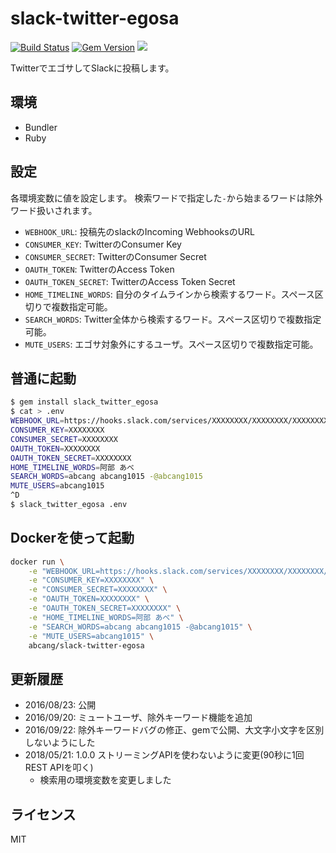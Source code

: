 slack-twitter-egosa
===

[![Build Status](https://travis-ci.org/abcang/slack-twitter-egosa.svg?branch=master)](https://travis-ci.org/abcang/slack-twitter-egosa)
[![Gem Version](https://badge.fury.io/rb/slack_twitter_egosa.svg)](https://badge.fury.io/rb/slack_twitter_egosa)
[![](https://images.microbadger.com/badges/version/abcang/slack-twitter-egosa.svg)](http://microbadger.com/images/abcang/slack-twitter-egosa "Get your own version badge on microbadger.com")

TwitterでエゴサしてSlackに投稿します。

## 環境
* Bundler
* Ruby

## 設定
各環境変数に値を設定します。
検索ワードで指定した`-`から始まるワードは除外ワード扱いされます。

* `WEBHOOK_URL`: 投稿先のslackのIncoming WebhooksのURL
* `CONSUMER_KEY`: TwitterのConsumer Key
* `CONSUMER_SECRET`: TwitterのConsumer Secret
* `OAUTH_TOKEN`: TwitterのAccess Token
* `OAUTH_TOKEN_SECRET`: TwitterのAccess Token Secret
* `HOME_TIMELINE_WORDS`: 自分のタイムラインから検索するワード。スペース区切りで複数指定可能。
* `SEARCH_WORDS`: Twitter全体から検索するワード。スペース区切りで複数指定可能。
* `MUTE_USERS`: エゴサ対象外にするユーザ。スペース区切りで複数指定可能。

## 普通に起動

```bash
$ gem install slack_twitter_egosa
$ cat > .env
WEBHOOK_URL=https://hooks.slack.com/services/XXXXXXXX/XXXXXXXX/XXXXXXXX
CONSUMER_KEY=XXXXXXXX
CONSUMER_SECRET=XXXXXXXX
OAUTH_TOKEN=XXXXXXXX
OAUTH_TOKEN_SECRET=XXXXXXXX
HOME_TIMELINE_WORDS=阿部 あべ
SEARCH_WORDS=abcang abcang1015 -@abcang1015
MUTE_USERS=abcang1015
^D
$ slack_twitter_egosa .env
```

## Dockerを使って起動

```bash
docker run \
    -e "WEBHOOK_URL=https://hooks.slack.com/services/XXXXXXXX/XXXXXXXX/XXXXXXXX" \
    -e "CONSUMER_KEY=XXXXXXXX" \
    -e "CONSUMER_SECRET=XXXXXXXX" \
    -e "OAUTH_TOKEN=XXXXXXXX" \
    -e "OAUTH_TOKEN_SECRET=XXXXXXXX" \
    -e "HOME_TIMELINE_WORDS=阿部 あべ" \
    -e "SEARCH_WORDS=abcang abcang1015 -@abcang1015" \
    -e "MUTE_USERS=abcang1015" \
    abcang/slack-twitter-egosa
```

## 更新履歴
* 2016/08/23: 公開
* 2016/09/20: ミュートユーザ、除外キーワード機能を追加
* 2016/09/22: 除外キーワードバグの修正、gemで公開、大文字小文字を区別しないようにした
* 2018/05/21: 1.0.0 ストリーミングAPIを使わないように変更(90秒に1回REST APIを叩く)
    * 検索用の環境変数を変更しました

## ライセンス
MIT
